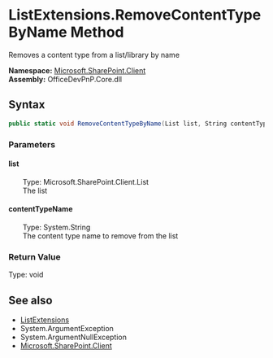 # ListExtensions.RemoveContentTypeByName Method  
 Removes a content type from a list/library by name   

**Namespace:** [Microsoft.SharePoint.Client](Microsoft.SharePoint.Client.md)  
**Assembly:** OfficeDevPnP.Core.dll  
## Syntax
```C#
public static void RemoveContentTypeByName(List list, String contentTypeName)
```
### Parameters
#### list  
&emsp;&emsp;Type: Microsoft.SharePoint.Client.List  
&emsp;&emsp;The list  

  

#### contentTypeName  
&emsp;&emsp;Type: System.String  
&emsp;&emsp;The content type name to remove from the list  

  

### Return Value
Type: void  

## See also
- [ListExtensions](Microsoft.SharePoint.Client.ListExtensions.md) 
- System.ArgumentException
- System.ArgumentNullException
- [Microsoft.SharePoint.Client](Microsoft.SharePoint.Client.md) 

